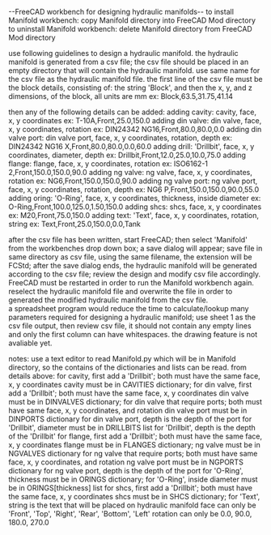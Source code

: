 --FreeCAD workbench for designing hydraulic manifolds--
to install Manifold workbench: copy Manifold directory into FreeCAD Mod directory
to uninstall Manifold workbench: delete Manifold directory from FreeCAD Mod directory

use following guidelines to design a hydraulic manifold.  the hydraulic manifold is generated from a csv file; the csv file should be placed in an empty directory that will contain the hydraulic manifold.  use same name for the csv file as the hydraulic manifold file.  the first line of the csv file must be the block details, consisting of:  the string 'Block', and then the x, y, and z dimensions, of the block, all units are mm
ex: Block,63.5,31.75,41.14

then any of the following details can be added:
adding cavity: cavity, face, x, y coordinates
ex: T-10A,Front,25.0,150.0
adding din valve: din valve, face, x, y coordinates, rotation
ex: DIN24342 NG16,Front,80.0,80.0,0.0
adding din valve port: din valve port, face, x, y coordinates, rotation, depth
ex: DIN24342 NG16 X,Front,80.0,80.0,0.0,60.0
adding drill: 'Drillbit', face, x, y coordinates, diameter, depth
ex: Drillbit,Front,12.0,25.0,10.0,75.0
adding flange: flange, face, x, y coordinates, rotation
ex: ISO6162-1 2,Front,150.0,150.0,90.0
adding ng valve: ng valve, face, x, y coordinates, rotation
ex: NG6,Front,150.0,150.0,90.0
adding ng valve port: ng valve port, face, x, y coordinates, rotation, depth
ex: NG6 P,Front,150.0,150.0,90.0,55.0
adding oring: 'O-Ring', face, x, y coordinates, thickness, inside diameter
ex: O-Ring,Front,100.0,125.0,1.50,150.0
adding shcs: shcs, face, x, y coordinates	
ex: M20,Front,75.0,150.0
adding text: 'Text', face, x, y coordinates, rotation, string
ex: Text,Front,25.0,150.0,0.0,Tank

after the csv file has been written, start FreeCAD; then select 'Manifold' from the workbenches drop down box; a save dialog will appear; save file in same directory as csv file, using the same filename, the extension will be FCStd; after the save dialog ends, the hydraulic manifold will be generated according to the csv file; review the design and modify csv file accordingly.  FreeCAD must be restarted in order to run the Manifold workbench again.  reselect the hydraulic manifold file and overwrite the file in order to generated the modified hydraulic manifold from the csv file.  
a spreadsheet program would reduce the time to calculate/lookup many parameters required for designing a hydraulic manifold; use sheet 1 as the csv file output, then review csv file, it should not contain any empty lines and only the first column can have whitespaces.
the drawing feature is not avaliable yet.

notes:
use a text editor to read Manifold.py which will be in Manifold directory, so the contains of the dictionaries and lists can be read.
from details above:
for cavity, first add a 'Drillbit'; both must have the same face, x, y coordinates
cavity must be in CAVITIES dictionary;
for din valve, first add a 'Drillbit'; both must have the same face, x, y coordinates
din valve must be in DINVALVES dictionary;
for din valve that require ports;
both must have same face, x, y coordinates, and rotation
din valve port must be in DINPORTS dictionary
for din valve port, depth is the depth of the port
for 'Drillbit', diameter must be in DRILLBITS list
for 'Drillbit', depth is the depth of the 'Drillbit'
for flange, first add a 'Drillbit'; both must have the same face, x, y coordinates
flange must be in FLANGES dictionary;
ng valve must be in NGVALVES dictionary
for ng valve that require ports;
both must have same face, x, y coordinates, and rotation
ng valve port must be in NGPORTS dictionary
for ng valve port, depth is the depth of the port
for 'O-Ring', thickness must be in ORINGS dictionary;
for 'O-Ring', inside diameter must be in ORINGS[thickness] list
for shcs, first add a 'Drillbit'; both must have the same face, x, y coordinates
shcs must be in SHCS dictionary;
for 'Text', string is the text that will be placed on hydraulic manifold
face can only be 'Front', 'Top', 'Right', 'Rear', 'Bottom', 'Left' 
rotation can only be 0.0, 90.0, 180.0, 270.0
